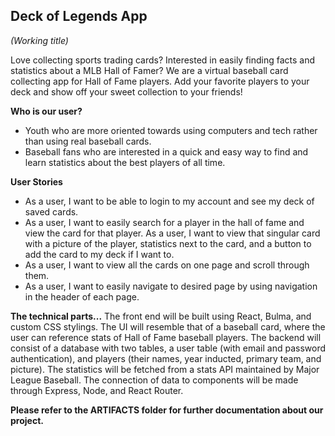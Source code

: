 ## Deck of Legends App
*(Working title)*


Love collecting sports trading cards? Interested in easily finding facts and statistics about a MLB Hall of Famer? 
We are a virtual baseball card collecting app for Hall of Fame players. Add your favorite players to your deck and show off your sweet collection to your friends!


**Who is our user?**

- Youth who are more oriented towards using computers and tech rather than using real baseball cards.
- Baseball fans who are interested in a quick and easy way to find and learn statistics about the best players of all time.


**User Stories**
- As a user, I want to be able to login to my account and see my deck of saved cards.
- As a user, I want to easily search for a player in the hall of fame and view the card for that player.
As a user, I want to view that singular card with a picture of the player, statistics next to the card, and a button to add the card to my deck if I want to.
- As a user, I want to view all the cards on one page and scroll through them. 
- As a user, I want to easily navigate to desired page by using navigation in the header of each page. 


**The technical parts...**
The front end will be built using React, Bulma, and custom CSS stylings.  The UI will resemble that of a baseball card, where the user can reference stats of Hall of Fame baseball players.  The backend will consist of a database with two tables, a user table (with email and password authentication), and players (their names, year inducted, primary team, and picture).  The statistics will be fetched from a stats API maintained by Major League Baseball.  The connection of data to components will be made through Express, Node, and React Router.


**Please refer to the ARTIFACTS folder for further documentation about our project.**






